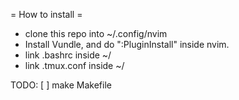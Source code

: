 = How to install =

- clone this repo into ~/.config/nvim
- Install Vundle, and do ":PluginInstall" inside nvim. 
- link .bashrc inside ~/
- link .tmux.conf inside ~/

TODO:
[ ] make Makefile
